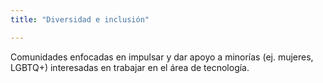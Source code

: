 ```yaml
---
title: "Diversidad e inclusión"

---
```


Comunidades enfocadas en impulsar y dar apoyo a minorías (ej. mujeres, LGBTQ+) interesadas en trabajar en el área de tecnología.
